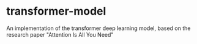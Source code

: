 # transformer-model
An implementation of the transformer deep learning model, based on the research paper "Attention Is All You Need"
